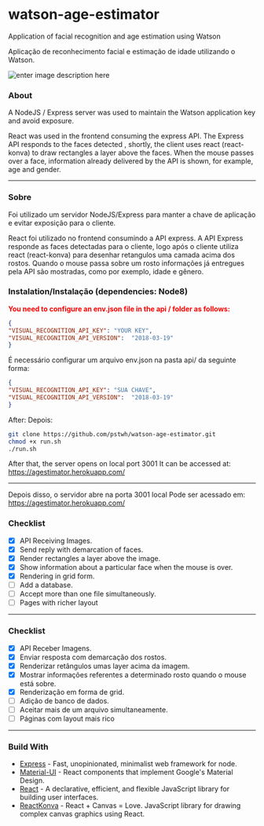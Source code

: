 
# watson-age-estimator



Application of facial recognition and age estimation using Watson

Aplicação de reconhecimento facial e estimação de idade utilizando o Watson.

![enter image description here](https://github.com/pstwh/watson-age-estimator/raw/master/samples/1.gif)

### About

A NodeJS / Express server was used to maintain the Watson application key and avoid exposure.

React was used in the frontend consuming the express API. The Express API responds to the faces detected , shortly, the client uses react (react-konva) to draw rectangles a layer above the faces. When the mouse passes over a face, information already delivered by the API is shown, for example, age and gender.

___

### Sobre

Foi utilizado um servidor NodeJS/Express para manter a chave de aplicação e evitar exposição para o cliente.

React foi utilizado no frontend consumindo a API express. A API Express responde as faces detectadas para o cliente, logo após o cliente utiliza react (react-konva) para desenhar retangulos uma camada acima dos rostos. Quando o mouse passa sobre um rosto informações já entregues pela API são mostradas, como por exemplo, idade e gênero.

### Instalation/Instalação (dependencies: Node8)

<b><p style="color: red">You need to configure an env.json file in the api / folder as follows:</p></b>

```json
{
"VISUAL_RECOGNITION_API_KEY": "YOUR KEY",
"VISUAL_RECOGNITION_API_VERSION":  "2018-03-19"
}
```

É necessário configurar um arquivo env.json na pasta api/ da seguinte forma:

```json
{
"VISUAL_RECOGNITION_API_KEY": "SUA CHAVE",
"VISUAL_RECOGNITION_API_VERSION":  "2018-03-19"
}
```

After:
Depois:

```bash
git clone https://github.com/pstwh/watson-age-estimator.git
chmod +x run.sh
./run.sh
```

After that, the server opens on local port 3001
It can be accessed at: https://agestimator.herokuapp.com/
___
Depois disso, o servidor abre na porta 3001 local
Pode ser acessado em: https://agestimator.herokuapp.com/



### Checklist
- [x] API Receiving Images.
- [x] Send reply with demarcation of faces.
- [x] Render rectangles a layer above the image.
- [x] Show information about a particular face when the mouse is over.
- [x] Rendering in grid form.
- [ ] Add a database.
- [ ] Accept more than one file simultaneously.
- [ ] Pages with richer layout

___

### Checklist
- [x] API Receber Imagens.
- [x] Enviar resposta com demarcação dos rostos.
- [x] Renderizar retângulos umas layer acima da imagem.
- [x] Mostrar informações referentes  a determinado rosto quando o mouse está sobre.
- [x] Renderização em forma de grid.
- [ ] Adição de banco de dados.
- [ ] Aceitar mais de um arquivo simultaneamente.
- [ ] Páginas com layout mais rico

___

### Build With

*  [Express](https://github.com/expressjs/express) - Fast, unopinionated, minimalist web framework for node.
*   [Material-UI](https://github.com/mui-org/material-ui) - React components that implement Google's Material Design.
*  [React](https://github.com/facebook/react) - A declarative, efficient, and flexible JavaScript library for building user interfaces.
*   [ReactKonva](https://github.com/konvajs/react-konva) - React + Canvas = Love. JavaScript library for drawing complex canvas graphics using React.

